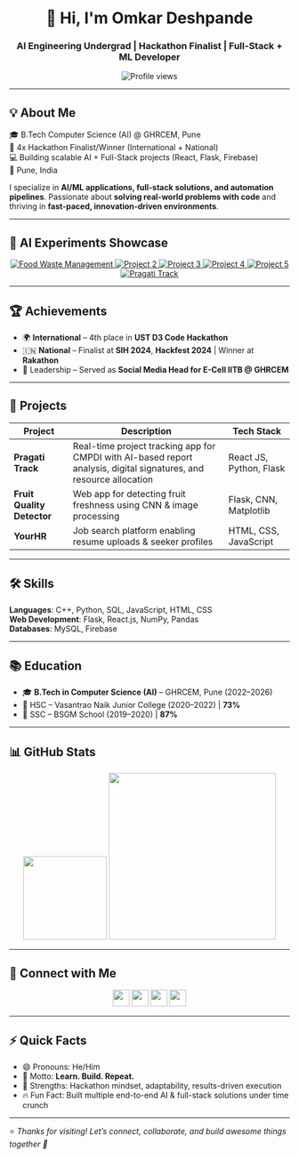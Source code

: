 <h1 align="center">👋 Hi, I'm Omkar Deshpande</h1>
<h3 align="center">AI Engineering Undergrad | Hackathon Finalist | Full-Stack + ML Developer</h3>

<div align="center">
  <img src="https://komarev.com/ghpvc/?username=OmkarDeshpande15&color=blue" alt="Profile views" />
</div>

---

## 💡 About Me  

🎓 B.Tech Computer Science (AI) @ GHRCEM, Pune  
🚀 4x Hackathon Finalist/Winner (International + National)  
💻 Building scalable AI + Full-Stack projects (React, Flask, Firebase)  
📍 Pune, India  

I specialize in **AI/ML applications, full-stack solutions, and automation pipelines**. Passionate about **solving real-world problems with code** and thriving in **fast-paced, innovation-driven environments**.

---

## 🌟 AI Experiments Showcase  

<div align="center">
  <a href=(https://github.com/OmkarDeshpande15/Food-Quality-Detector-main)>
    <img src="https://img.shields.io/badge/Food%20-Waste-Management-blue?style=for-the-badge&logo=github" alt="Food Waste Management"/>
  </a>
  <a href="<!-- paste your repo link here -->">
    <img src="https://img.shields.io/badge/Project%202-Title-orange?style=for-the-badge/GitHub%20Timeline-Updates&logo=github" alt="Project 2"/>
  </a>
  <a href="<!-- paste your repo link here -->">
    <img src="https://img.shields.io/badge/Project%203-Title-red?style=for-the-badge&logo=github" alt="Project 3"/>
  </a>
  <a href="<!-- paste your repo link here -->">
    <img src="https://img.shields.io/badge/Project%204-Title-green?style=for-the-badge&logo=github" alt="Project 4"/>
  </a>
  <a href="<!-- paste your repo link here -->">
    <img src="https://img.shields.io/badge/Project%205-Title-yellow?style=for-the-badge&logo=github" alt="Project 5"/>
  </a>
  <a href="https://github.com/OmkarDeshpande15/Pragati-Track">
  <img src="https://img.shields.io/badge/Pragati%20Track-Project-blue?style=for-the-badge&logo=github" alt="Pragati Track"/>
</a>

</div>

---


## 🏆 Achievements  

- 🌍 **International** – 4th place in **UST D3 Code Hackathon**  
- 🇮🇳 **National** – Finalist at **SIH 2024**, **Hackfest 2024** | Winner at **Rakathon**  
- 👥 Leadership – Served as **Social Media Head for E-Cell IITB @ GHRCEM**  

---

## 🚀 Projects  

| Project | Description | Tech Stack |
|--------|-------------|------------|
| **Pragati Track** | Real-time project tracking app for CMPDI with AI-based report analysis, digital signatures, and resource allocation | React JS, Python, Flask |
| **Fruit Quality Detector** | Web app for detecting fruit freshness using CNN & image processing | Flask, CNN, Matplotlib |
| **YourHR** | Job search platform enabling resume uploads & seeker profiles | HTML, CSS, JavaScript |

---

## 🛠️ Skills  

**Languages**: C++, Python, SQL, JavaScript, HTML, CSS  
**Web Development**: Flask, React.js, NumPy, Pandas  
**Databases**: MySQL, Firebase  

---

## 📚 Education  

- 🎓 **B.Tech in Computer Science (AI)** – GHRCEM, Pune (2022–2026)  
- 🏫 HSC – Vasantrao Naik Junior College (2020–2022) | **73%**  
- 🏫 SSC – BSGM School (2019–2020) | **87%**  

---

## 📊 GitHub Stats  

<div align="center">
  <img src="https://github-readme-stats.vercel.app/api?username=OmkarDeshpande15&show_icons=true&theme=dracula&count_private=true" height="150" />
  <img src="https://github-readme-activity-graph.vercel.app/graph?username=OmkarDeshpande15&theme=dracula&area=true&radius=16" height="300" />
</div>

---

## 🤝 Connect with Me  

<div align="center">

<!-- Replace the links below with your own -->
<a href="mailto:omkardeshpande1503@gmail.com"><img src="https://img.shields.io/badge/Gmail-D14836?logo=gmail&logoColor=white&style=for-the-badge" height="30"/></a>
<a href="https://yourportfolio.com"><img src="https://img.shields.io/badge/Portfolio-000000?logo=vercel&logoColor=white&style=for-the-badge" height="30"/></a>
<a href="https://linkedin.com/in/OmkarDeshpande"><img src="https://img.shields.io/badge/LinkedIn-0077B5?logo=linkedin&logoColor=white&style=for-the-badge" height="30"/></a>
<a href="https://github.com/OmkarDeshpande15"><img src="https://img.shields.io/badge/GitHub-181717?logo=github&logoColor=white&style=for-the-badge" height="30"/></a>

</div>

---

## ⚡ Quick Facts  

- 😄 Pronouns: He/Him  
- 💬 Motto: **Learn. Build. Repeat.**  
- 💪 Strengths: Hackathon mindset, adaptability, results-driven execution  
- 🔥 Fun Fact: Built multiple end-to-end AI & full-stack solutions under time crunch  

---

⭐️ *Thanks for visiting! Let’s connect, collaborate, and build awesome things together 🚀*
